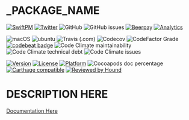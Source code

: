 # _PACKAGE_NAME

[![SwiftPM](https://img.shields.io/badge/SPM-Linux%20%7C%20iOS%20%7C%20macOS%20%7C%20watchOS%20%7C%20tvOS-success?logo=swift)](https://swift.org)
[![Twitter](https://img.shields.io/badge/twitter-@_USER_NAME-blue.svg?style=flat)](http://twitter.com/_USER_NAME)
![GitHub](https://img.shields.io/github/license/_USER_NAME/_PACKAGE_NAME)
![GitHub issues](https://img.shields.io/github/issues/_USER_NAME/_PACKAGE_NAME)
[![Beerpay](https://img.shields.io/beerpay/_USER_NAME/_PACKAGE_NAME.svg?maxAge=2592000)](https://beerpay.io/_USER_NAME/_PACKAGE_NAME)
[![Analytics](https://ga-beacon.appspot.com/UA-33667276-5/_USER_NAME/_PACKAGE_NAME?flat&useReferer)](https://github.com/igrigorik/ga-beacon)

![macOS](https://github.com/_USER_NAME/_PACKAGE_NAME/workflows/macOS/badge.svg)
![ubuntu](https://github.com/_USER_NAME/_PACKAGE_NAME/workflows/ubuntu/badge.svg)
![Travis (.com)](https://img.shields.io/travis/com/_USER_NAME/_PACKAGE_NAME?logo=travis)
![Codecov](https://img.shields.io/codecov/c/github/_USER_NAME/_PACKAGE_NAME)
![CodeFactor Grade](https://img.shields.io/codefactor/grade/github/_USER_NAME/_PACKAGE_NAME)
[![codebeat badge](https://codebeat.co/badges/4f86fb90-f8de-40c5-ab63-e6069cde5002)](https://codebeat.co/projects/github-com-_USER_NAME-_PACKAGE_NAME-master)
![Code Climate maintainability](https://img.shields.io/codeclimate/maintainability/_USER_NAME/_PACKAGE_NAME)
![Code Climate technical debt](https://img.shields.io/codeclimate/tech-debt/_USER_NAME/_PACKAGE_NAME?label=debt)
![Code Climate issues](https://img.shields.io/codeclimate/issues/_USER_NAME/_PACKAGE_NAME)

[![Version](https://img.shields.io/cocoapods/v/_PACKAGE_NAME.svg?style=flat)](https://cocoapods.org/pods/_PACKAGE_NAME)
[![License](https://img.shields.io/cocoapods/l/_PACKAGE_NAME.svg?style=flat)](https://cocoapods.org/pods/_PACKAGE_NAME)
[![Platform](https://img.shields.io/cocoapods/p/_PACKAGE_NAME.svg?style=flat)](https://cocoapods.org/pods/_PACKAGE_NAME)
![Cocoapods doc percentage](https://img.shields.io/cocoapods/metrics/doc-percent/_PACKAGE_NAME)
[![Carthage compatible](https://img.shields.io/badge/Carthage-compatible-4BC51D.svg?style=flat)](https://github.com/Carthage/Carthage)
[![Reviewed by Hound](https://img.shields.io/badge/Reviewed_by-Hound-8E64B0.svg)](https://houndci.com)

# DESCRIPTION HERE

[Documentation Here](/docs/README.md)
